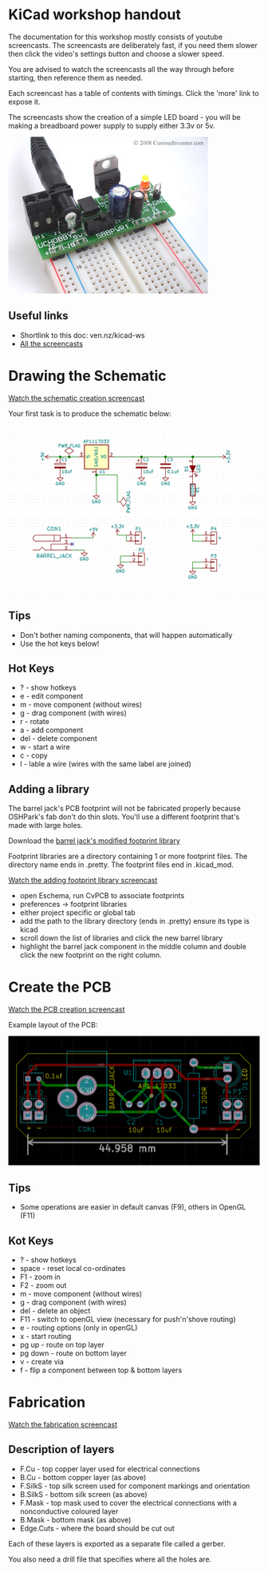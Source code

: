 # KiCad workshop handout

The documentation for this workshop mostly consists of youtube screencasts. The
screencasts are deliberately fast, if you need them slower then click the video's settings button and choose a slower speed.

You are advised to watch the screencasts all the way through before starting,
then reference them as needed.

Each screencast has a table of contents with timings. Click the 'more' link to
expose it.

The screencasts show the creation of a simple LED board - you will be making a breadboard power supply to supply either 3.3v or 5v.

![photo](pcb-psu.jpg)

## Useful links

* Shortlink to this doc: ven.nz/kicad-ws
* [All the screencasts](https://www.youtube.com/playlist?list=PLmcDgdDpcaPjIBy60y22XzG036ckQI7bC)

# Drawing the Schematic

[Watch the schematic creation screencast](https://www.youtube.com/watch?v=SAGcpGdsB4c&index=1&list=PLmcDgdDpcaPjIBy60y22XzG036ckQI7bC)

Your first task is to produce the schematic below:

![schematic](schematic.png)

## Tips

* Don't bother naming components, that will happen automatically
* Use the hot keys below!

## Hot Keys

* ? - show hotkeys
* e - edit component
* m - move component (without wires)
* g - drag component (with wires)
* r - rotate
* a - add component
* del - delete component
* w - start a wire
* c - copy
* l - lable a wire (wires with the same label are joined)

## Adding a library

The barrel jack's PCB footprint will not be fabricated properly because
OSHPark's fab don't do thin slots. You'll use a different footprint that's made
with large holes.

Download the [barrel jack's modified footprint library](https://github.com/mattvenn/kicad/raw/master/breadboard-psu/barrel.zip)

Footprint libraries are a directory containing 1 or more footprint
files. The directory name ends in .pretty. The footprint files end in
.kicad_mod.

[Watch the adding footprint library screencast](https://youtu.be/gfC7R_rTocs?list=PLmcDgdDpcaPjIBy60y22XzG036ckQI7bC&t=165)

* open Eschema, run CvPCB to associate footprints
* preferences -> footprint libraries
* either project specific or global tab
* add the path to the library directory (ends in .pretty) ensure its type is kicad
* scroll down the list of libraries and click the new barrel library
* highlight the barrel jack component in the middle column and double click the
 new footprint on the right column.

# Create the PCB

[Watch the PCB creation screencast](https://www.youtube.com/watch?v=t0hJgYAWNFI&index=2&list=PLmcDgdDpcaPjIBy60y22XzG036ckQI7bC)

Example layout of the PCB:

![layout](layout.png)

## Tips

* Some operations are easier in default canvas (F9), others in OpenGL (F11)

## Kot Keys

* ? - show hotkeys
* space - reset local co-ordinates
* F1 - zoom in
* F2 - zoom out
* m - move component (without wires)
* g - drag component (with wires)
* del - delete an object
* F11 - switch to openGL view (necessary for push'n'shove routing)
* e - routing options (only in openGL)
* x - start routing
* pg up - route on top layer
* pg down - route on bottom layer
* v - create via
* f - flip a component between top & bottom layers

# Fabrication

[Watch the fabrication screencast](https://www.youtube.com/watch?v=VwQu3Ap_2rI&index=5&list=PLmcDgdDpcaPjIBy60y22XzG036ckQI7bC)

## Description of layers

* F.Cu - top copper layer used for electrical connections
* B.Cu - bottom copper layer (as above)
* F.SilkS - top silk screen used for component markings and orientation
* B.SilkS - bottom silk screen (as above)
* F.Mask - top mask used to cover the electrical connections with a nonconductive coloured layer
* B.Mask - bottom mask (as above)
* Edge.Cuts - where the board should be cut out

Each of these layers is exported as a separate file called a gerber.

You also need a drill file that specifies where all the holes are.
